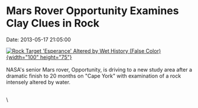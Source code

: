 Mars Rover Opportunity Examines Clay Clues in Rock
==================================================

Date: 2013-05-17 21:05:00

[![Rock Target \'Esperance\' Altered by Wet History (False
Color)](http://www.jpl.nasa.gov/images/mer/2013-05-17/pia16930-th.jpg){width="100"
height="75"}](http://www.jpl.nasa.gov/news/news.cfm?release=2013-167&rn=news.xml&rst=3796)\
\
NASA\'s senior Mars rover, Opportunity, is driving to a new study area
after a dramatic finish to 20 months on \"Cape York\" with examination
of a rock intensely altered by water.

\
\
